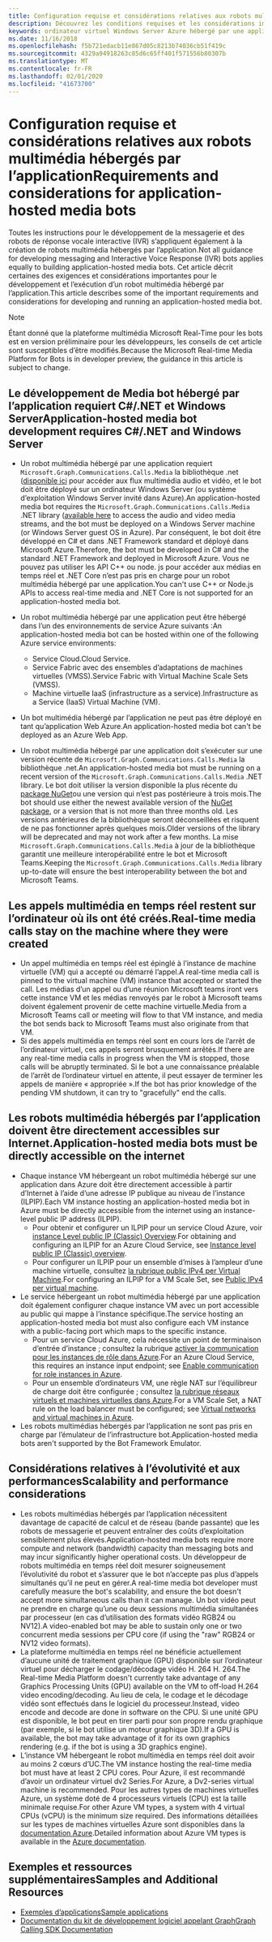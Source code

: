 ```yaml
---
title: Configuration requise et considérations relatives aux robots multimédia hébergés par l’application
description: Découvrez les conditions requises et les considérations importantes liées à la création de robots multimédia hébergés par l’application pour Microsoft Teams.
keywords: ordinateur virtuel Windows Server Azure hébergé par une application
ms.date: 11/16/2018
ms.openlocfilehash: f5b721edacb11e867d05c8213b74036cb51f419c
ms.sourcegitcommit: 4329a94918263c85d6c65ff401f571556b80307b
ms.translationtype: MT
ms.contentlocale: fr-FR
ms.lasthandoff: 02/01/2020
ms.locfileid: "41673700"
---
```

# <a name="requirements-and-considerations-for-application-hosted-media-bots"></a><span data-ttu-id="5e28a-104">Configuration requise et considérations relatives aux robots multimédia hébergés par l’application</span><span class="sxs-lookup"><span data-stu-id="5e28a-104">Requirements and considerations for application-hosted media bots</span></span>

<span data-ttu-id="5e28a-105">Toutes les instructions pour le développement de la messagerie et des robots de réponse vocale interactive (IVR) s’appliquent également à la création de robots multimédia hébergés par l’application.</span><span class="sxs-lookup"><span data-stu-id="5e28a-105">Not all guidance for developing messaging and Interactive Voice Response (IVR) bots applies equally to building application-hosted media bots.</span></span> <span data-ttu-id="5e28a-106">Cet article décrit certaines des exigences et considérations importantes pour le développement et l’exécution d’un robot multimédia hébergé par l’application.</span><span class="sxs-lookup"><span data-stu-id="5e28a-106">This article describes some of the important requirements and considerations for developing and running an application-hosted media bot.</span></span>

> [!NOTE]
> <span data-ttu-id="5e28a-107">Étant donné que la plateforme multimédia Microsoft Real-Time pour les bots est en version préliminaire pour les développeurs, les conseils de cet article sont susceptibles d’être modifiés.</span><span class="sxs-lookup"><span data-stu-id="5e28a-107">Because the Microsoft Real-time Media Platform for Bots is in developer preview, the guidance in this article is subject to change.</span></span>

## <a name="application-hosted-media-bot-development-requires-cnet-and-windows-server"></a><span data-ttu-id="5e28a-108">Le développement de Media bot hébergé par l’application requiert C#/.NET et Windows Server</span><span class="sxs-lookup"><span data-stu-id="5e28a-108">Application-hosted media bot development requires C#/.NET and Windows Server</span></span>

- <span data-ttu-id="5e28a-109">Un robot multimédia hébergé par une application requiert `Microsoft.Graph.Communications.Calls.Media` la bibliothèque .net ([disponible ici](https://www.nuget.org/packages/Microsoft.Graph.Communications.Calls.Media/) pour accéder aux flux multimédia audio et vidéo, et le bot doit être déployé sur un ordinateur Windows Server (ou système d’exploitation Windows Server invité dans Azure).</span><span class="sxs-lookup"><span data-stu-id="5e28a-109">An application-hosted media bot requires the `Microsoft.Graph.Communications.Calls.Media` .NET library ([available here](https://www.nuget.org/packages/Microsoft.Graph.Communications.Calls.Media/) to access the audio and video media streams, and the bot must be deployed on a Windows Server machine (or Windows Server guest OS in Azure).</span></span> <span data-ttu-id="5e28a-110">Par conséquent, le bot doit être développé en C# et dans .NET Framework standard et déployé dans Microsoft Azure.</span><span class="sxs-lookup"><span data-stu-id="5e28a-110">Therefore, the bot must be developed in C# and the standard .NET Framework and deployed in Microsoft Azure.</span></span> <span data-ttu-id="5e28a-111">Vous ne pouvez pas utiliser les API C++ ou node. js pour accéder aux médias en temps réel et .NET Core n’est pas pris en charge pour un robot multimédia hébergé par une application.</span><span class="sxs-lookup"><span data-stu-id="5e28a-111">You can't use C++ or Node.js APIs to access real-time media and .NET Core is not supported for an application-hosted media bot.</span></span>

- <span data-ttu-id="5e28a-112">Un robot multimédia hébergé par une application peut être hébergé dans l’un des environnements de service Azure suivants :</span><span class="sxs-lookup"><span data-stu-id="5e28a-112">An application-hosted media bot can be hosted within one of the following Azure service environments:</span></span>
  - <span data-ttu-id="5e28a-113">Service Cloud.</span><span class="sxs-lookup"><span data-stu-id="5e28a-113">Cloud Service.</span></span>
  - <span data-ttu-id="5e28a-114">Service Fabric avec des ensembles d’adaptations de machines virtuelles (VMSS).</span><span class="sxs-lookup"><span data-stu-id="5e28a-114">Service Fabric with Virtual Machine Scale Sets (VMSS).</span></span>
  - <span data-ttu-id="5e28a-115">Machine virtuelle IaaS (infrastructure as a service).</span><span class="sxs-lookup"><span data-stu-id="5e28a-115">Infrastructure as a Service (IaaS) Virtual Machine (VM).</span></span>  
  
- <span data-ttu-id="5e28a-116">Un bot multimédia hébergé par l’application ne peut pas être déployé en tant qu’application Web Azure.</span><span class="sxs-lookup"><span data-stu-id="5e28a-116">An application-hosted media bot can't be deployed as an Azure Web App.</span></span>

- <span data-ttu-id="5e28a-117">Un robot multimédia hébergé par une application doit s’exécuter sur une version récente de `Microsoft.Graph.Communications.Calls.Media` la bibliothèque .net.</span><span class="sxs-lookup"><span data-stu-id="5e28a-117">An application-hosted media bot must be running on a recent version of the `Microsoft.Graph.Communications.Calls.Media` .NET library.</span></span> <span data-ttu-id="5e28a-118">Le bot doit utiliser la version disponible la plus récente du [package NuGet](https://www.nuget.org/packages/Microsoft.Graph.Communications.Calls.Media/)ou une version qui n’est pas postérieure à trois mois.</span><span class="sxs-lookup"><span data-stu-id="5e28a-118">The bot should use either the newest available version of the [NuGet package](https://www.nuget.org/packages/Microsoft.Graph.Communications.Calls.Media/), or a version that is not more than three months old.</span></span> <span data-ttu-id="5e28a-119">Les versions antérieures de la bibliothèque seront déconseillées et risquent de ne pas fonctionner après quelques mois.</span><span class="sxs-lookup"><span data-stu-id="5e28a-119">Older versions of the library will be deprecated and may not work after a few months.</span></span> <span data-ttu-id="5e28a-120">La mise `Microsoft.Graph.Communications.Calls.Media` à jour de la bibliothèque garantit une meilleure interopérabilité entre le bot et Microsoft Teams.</span><span class="sxs-lookup"><span data-stu-id="5e28a-120">Keeping the `Microsoft.Graph.Communications.Calls.Media` library up-to-date will ensure the best interoperability between the bot and Microsoft Teams.</span></span>

## <a name="real-time-media-calls-stay-on-the-machine-where-they-were-created"></a><span data-ttu-id="5e28a-121">Les appels multimédia en temps réel restent sur l’ordinateur où ils ont été créés.</span><span class="sxs-lookup"><span data-stu-id="5e28a-121">Real-time media calls stay on the machine where they were created</span></span>

- <span data-ttu-id="5e28a-122">Un appel multimédia en temps réel est épinglé à l’instance de machine virtuelle (VM) qui a accepté ou démarré l’appel.</span><span class="sxs-lookup"><span data-stu-id="5e28a-122">A real-time media call is pinned to the virtual machine (VM) instance that accepted or started the call.</span></span> <span data-ttu-id="5e28a-123">Les médias d’un appel ou d’une réunion Microsoft teams iront vers cette instance VM et les médias renvoyés par le robot à Microsoft teams doivent également provenir de cette machine virtuelle.</span><span class="sxs-lookup"><span data-stu-id="5e28a-123">Media from a Microsoft Teams call or meeting will flow to that VM instance, and media the bot sends back to Microsoft Teams must also originate from that VM.</span></span>
- <span data-ttu-id="5e28a-124">Si des appels multimédia en temps réel sont en cours lors de l’arrêt de l’ordinateur virtuel, ces appels seront brusquement arrêtés.</span><span class="sxs-lookup"><span data-stu-id="5e28a-124">If there are any real-time media calls in progress when the VM is stopped, those calls will be abruptly terminated.</span></span> <span data-ttu-id="5e28a-125">Si le bot a une connaissance préalable de l’arrêt de l’ordinateur virtuel en attente, il peut essayer de terminer les appels de manière « appropriée ».</span><span class="sxs-lookup"><span data-stu-id="5e28a-125">If the bot has prior knowledge of the pending VM shutdown, it can try to "gracefully" end the calls.</span></span>

## <a name="application-hosted-media-bots-must-be-directly-accessible-on-the-internet"></a><span data-ttu-id="5e28a-126">Les robots multimédia hébergés par l’application doivent être directement accessibles sur Internet.</span><span class="sxs-lookup"><span data-stu-id="5e28a-126">Application-hosted media bots must be directly accessible on the internet</span></span>

- <span data-ttu-id="5e28a-127">Chaque instance VM hébergeant un robot multimédia hébergé sur une application dans Azure doit être directement accessible à partir d’Internet à l’aide d’une adresse IP publique au niveau de l’instance (ILPIP).</span><span class="sxs-lookup"><span data-stu-id="5e28a-127">Each VM instance hosting an application-hosted media bot in Azure must be directly accessible from the internet using an instance-level public IP address (ILPIP).</span></span>
  - <span data-ttu-id="5e28a-128">Pour obtenir et configurer un ILPIP pour un service Cloud Azure, voir [instance Level public IP (Classic) Overview](/azure/virtual-network/virtual-networks-instance-level-public-ip).</span><span class="sxs-lookup"><span data-stu-id="5e28a-128">For obtaining and configuring an ILPIP for an Azure Cloud Service, see [Instance level public IP (Classic) overview](/azure/virtual-network/virtual-networks-instance-level-public-ip).</span></span>
  - <span data-ttu-id="5e28a-129">Pour configurer un ILPIP pour un ensemble d’mises à l’ampleur d’une machine virtuelle, consultez [la rubrique public IPv4 per Virtual Machine](/azure/virtual-machine-scale-sets/virtual-machine-scale-sets-networking#public-ipv4-per-virtual-machine).</span><span class="sxs-lookup"><span data-stu-id="5e28a-129">For configuring an ILPIP for a VM Scale Set, see [Public IPv4 per virtual machine](/azure/virtual-machine-scale-sets/virtual-machine-scale-sets-networking#public-ipv4-per-virtual-machine).</span></span>
- <span data-ttu-id="5e28a-130">Le service hébergeant un robot multimédia hébergé par une application doit également configurer chaque instance VM avec un port accessible au public qui mappe à l’instance spécifique.</span><span class="sxs-lookup"><span data-stu-id="5e28a-130">The service hosting an application-hosted media bot must also configure each VM instance with a public-facing port which maps to the specific instance.</span></span>
  - <span data-ttu-id="5e28a-131">Pour un service Cloud Azure, cela nécessite un point de terminaison d’entrée d’instance ; consultez la rubrique [activer la communication pour les instances de rôle dans Azure](/azure/cloud-services/cloud-services-enable-communication-role-instances).</span><span class="sxs-lookup"><span data-stu-id="5e28a-131">For an Azure Cloud Service, this requires an instance input endpoint; see [Enable communication for role instances in Azure](/azure/cloud-services/cloud-services-enable-communication-role-instances).</span></span>
  - <span data-ttu-id="5e28a-132">Pour un ensemble d’ordinateurs VM, une règle NAT sur l’équilibreur de charge doit être configurée ; consultez [la rubrique réseaux virtuels et machines virtuelles dans Azure](/azure/virtual-machines/windows/network-overview).</span><span class="sxs-lookup"><span data-stu-id="5e28a-132">For a VM Scale Set, a NAT rule on the load balancer must be configured; see [Virtual networks and virtual machines in Azure](/azure/virtual-machines/windows/network-overview).</span></span>
- <span data-ttu-id="5e28a-133">Les robots multimédias hébergés par l’application ne sont pas pris en charge par l’émulateur de l’infrastructure bot.</span><span class="sxs-lookup"><span data-stu-id="5e28a-133">Application-hosted media bots aren't supported by the Bot Framework Emulator.</span></span>

## <a name="scalability-and-performance-considerations"></a><span data-ttu-id="5e28a-134">Considérations relatives à l’évolutivité et aux performances</span><span class="sxs-lookup"><span data-stu-id="5e28a-134">Scalability and performance considerations</span></span>

- <span data-ttu-id="5e28a-135">Les robots multimédias hébergés par l’application nécessitent davantage de capacité de calcul et de réseau (bande passante) que les robots de messagerie et peuvent entraîner des coûts d’exploitation sensiblement plus élevés.</span><span class="sxs-lookup"><span data-stu-id="5e28a-135">Application-hosted media bots require more compute and network (bandwidth) capacity than messaging bots and may incur significantly higher operational costs.</span></span> <span data-ttu-id="5e28a-136">Un développeur de robots multimédia en temps réel doit mesurer soigneusement l’évolutivité du robot et s’assurer que le bot n’accepte pas plus d’appels simultanés qu’il ne peut en gérer.</span><span class="sxs-lookup"><span data-stu-id="5e28a-136">A real-time media bot developer must carefully measure the bot's scalability, and ensure the bot doesn't accept more simultaneous calls than it can manage.</span></span> <span data-ttu-id="5e28a-137">Un bot vidéo peut ne prendre en charge qu’une ou deux sessions multimédia simultanées par processeur (en cas d’utilisation des formats vidéo RGB24 ou NV12).</span><span class="sxs-lookup"><span data-stu-id="5e28a-137">A video-enabled bot may be able to sustain only one or two concurrent media sessions per CPU core (if using the "raw" RGB24 or NV12 video formats).</span></span>
- <span data-ttu-id="5e28a-138">La plateforme multimédia en temps réel ne bénéficie actuellement d’aucune unité de traitement graphique (GPU) disponible sur l’ordinateur virtuel pour décharger le codage/décodage vidéo H. 264 H. 264.</span><span class="sxs-lookup"><span data-stu-id="5e28a-138">The Real-time Media Platform doesn't currently take advantage of any Graphics Processing Units (GPU) available on the VM to off-load H.264 video encoding/decoding.</span></span> <span data-ttu-id="5e28a-139">Au lieu de cela, le codage et le décodage vidéo sont effectués dans le logiciel du processeur.</span><span class="sxs-lookup"><span data-stu-id="5e28a-139">Instead, video encode and decode are done in software on the CPU.</span></span> <span data-ttu-id="5e28a-140">Si une unité GPU est disponible, le bot peut en tirer parti pour son propre rendu graphique (par exemple, si le bot utilise un moteur graphique 3D).</span><span class="sxs-lookup"><span data-stu-id="5e28a-140">If a GPU is available, the bot may take advantage of it for its own graphics rendering (e.g. if the bot is using a 3D graphics engine).</span></span>
- <span data-ttu-id="5e28a-141">L’instance VM hébergeant le robot multimédia en temps réel doit avoir au moins 2 cœurs d’UC.</span><span class="sxs-lookup"><span data-stu-id="5e28a-141">The VM instance hosting the real-time media bot must have at least 2 CPU cores.</span></span> <span data-ttu-id="5e28a-142">Pour Azure, il est recommandé d’avoir un ordinateur virtuel dv2 Series.</span><span class="sxs-lookup"><span data-stu-id="5e28a-142">For Azure, a Dv2-series virtual machine is recommended.</span></span> <span data-ttu-id="5e28a-143">Pour les autres types de machines virtuelles Azure, un système doté de 4 processeurs virtuels (CPU) est la taille minimale requise.</span><span class="sxs-lookup"><span data-stu-id="5e28a-143">For other Azure VM types, a system with 4 virtual CPUs (vCPU) is the minimum size required.</span></span> <span data-ttu-id="5e28a-144">Des informations détaillées sur les types de machines virtuelles Azure sont disponibles dans la [documentation Azure](/azure/virtual-machines/windows/sizes-general).</span><span class="sxs-lookup"><span data-stu-id="5e28a-144">Detailed information about Azure VM types is available in the [Azure documentation](/azure/virtual-machines/windows/sizes-general).</span></span>

## <a name="samples-and-additional-resources"></a><span data-ttu-id="5e28a-145">Exemples et ressources supplémentaires</span><span class="sxs-lookup"><span data-stu-id="5e28a-145">Samples and Additional Resources</span></span>

- [<span data-ttu-id="5e28a-146">Exemples d’applications</span><span class="sxs-lookup"><span data-stu-id="5e28a-146">Sample applications</span></span>](https://github.com/microsoftgraph/microsoft-graph-comms-samples/tree/master/Samples/V1.0Samples/LocalMediaSamples)
- [<span data-ttu-id="5e28a-147">Documentation du kit de développement logiciel appelant Graph</span><span class="sxs-lookup"><span data-stu-id="5e28a-147">Graph Calling SDK Documentation</span></span>](https://microsoftgraph.github.io/microsoft-graph-comms-samples/docs/)
